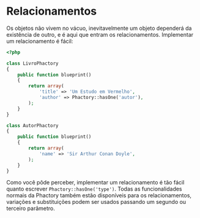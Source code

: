# Relacionamentos

Os objetos não vivem no vácuo, inevitavelmente um objeto dependerá da existência
de outro, e é aqui que entram os relacionamentos. Implementar um relacionamento
é fácil:

```php
<?php

class LivroPhactory
{
    public function blueprint()
    {
        return array(
            'title' => 'Um Estudo em Vermelho',
            'author' => Phactory::hasOne('autor'),
        );
    }
}

class AutorPhactory
{
    public function blueprint()
    {
        return array(
            'name' => 'Sir Arthur Conan Doyle',
        );
    }
}

```

Como você pôde perceber, implementar um relacionamento é tão fácil quanto
escrever `Phactory::hasOne('type')`. Todas as funcionalidades normais da Phactory
também estão disponíveis para os relacionamentos, variações e substituições podem
ser usados passando um segundo ou terceiro parâmetro.
